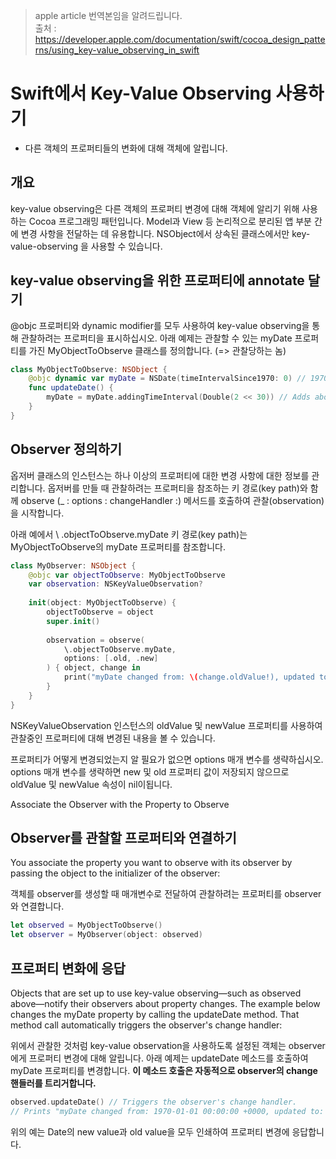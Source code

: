 > apple article 번역본임을 알려드립니다. 
<br>출처 : <https://developer.apple.com/documentation/swift/cocoa_design_patterns/using_key-value_observing_in_swift>

# Swift에서 Key-Value Observing 사용하기

* 다른 객체의 프로퍼티들의 변화에 대해 객체에 알립니다.  

## 개요

key-value observing은 다른 객체의 프로퍼티 변경에 대해 객체에 알리기 위해 사용하는 Cocoa 프로그래밍 패턴입니다. 
Model과 View 등 논리적으로 분리된 앱 부분 간에 변경 사항을 전달하는 데 유용합니다. NSObject에서 상속된 클래스에서만 key-value-observing 을 사용할 수 있습니다.

## key-value observing을 위한 프로퍼티에 annotate 달기

@objc 프로퍼티와 dynamic modifier를 모두 사용하여 key-value observing을 통해 관찰하려는 프로퍼티을 표시하십시오. 
아래 예제는 관찰할 수 있는 myDate 프로퍼티를 가진 MyObjectToObserve 클래스를 정의합니다. (=> 관찰당하는 놈)

```swift
class MyObjectToObserve: NSObject {
    @objc dynamic var myDate = NSDate(timeIntervalSince1970: 0) // 1970
    func updateDate() {
        myDate = myDate.addingTimeInterval(Double(2 << 30)) // Adds about 68 years.
    }
}
```

## Observer 정의하기 

옵저버 클래스의 인스턴스는 하나 이상의 프로퍼티에 대한 변경 사항에 대한 정보를 관리합니다.
옵저버를 만들 때 관찰하려는 프로퍼티을 참조하는 키 경로(key path)와 함께 observe (_ : options : changeHandler :) 메서드를 호출하여 관찰(observation)을 시작합니다.

아래 예에서 \ .objectToObserve.myDate 키 경로(key path)는 MyObjectToObserve의 myDate 프로퍼티를 참조합니다.

```swift
class MyObserver: NSObject {
    @objc var objectToObserve: MyObjectToObserve
    var observation: NSKeyValueObservation?
    
    init(object: MyObjectToObserve) {
        objectToObserve = object
        super.init()
        
        observation = observe(
            \.objectToObserve.myDate,
            options: [.old, .new]
        ) { object, change in
            print("myDate changed from: \(change.oldValue!), updated to: \(change.newValue!)")
        }
    }
}
```

NSKeyValueObservation 인스턴스의 oldValue 및 newValue 프로퍼티를 사용하여 관찰중인 프로퍼티에 대해 변경된 내용을 볼 수 있습니다.

프로퍼티가 어떻게 변경되었는지 알 필요가 없으면 options 매개 변수를 생략하십시오. options 매개 변수를 생략하면 new 및 old 프로퍼티 값이 저장되지 않으므로 oldValue 및 newValue 속성이 nil이됩니다.


Associate the Observer with the Property to Observe

## Observer를 관찰할 프로퍼티와 연결하기 

You associate the property you want to observe with its observer by passing the object to the initializer of the observer:

객체를 observer를 생성할 때 매개변수로 전달하여 관찰하려는 프로퍼티를 observer와 연결합니다.

```swift
let observed = MyObjectToObserve()
let observer = MyObserver(object: observed)
```

## 프로퍼티 변화에 응답 

Objects that are set up to use key-value observing—such as observed above—notify their observers about property changes. The example below changes the myDate property by calling the updateDate method. That method call automatically triggers the observer's change handler:

위에서 관찰한 것처럼 key-value observation을 사용하도록 설정된 객체는 observer에게 프로퍼티 변경에 대해 알립니다. 
아래 예제는 updateDate 메소드를 호출하여 myDate 프로퍼티를 변경합니다. 
**이 메소드 호출은 자동적으로 observer의 change 핸들러를 트리거합니다.**

```swift
observed.updateDate() // Triggers the observer's change handler.
// Prints "myDate changed from: 1970-01-01 00:00:00 +0000, updated to: 2038-01-19 03:14:08 +0000"
```

위의 예는 Date의 new value과 old value을 모두 인쇄하여 프로퍼티 변경에 응답합니다.
